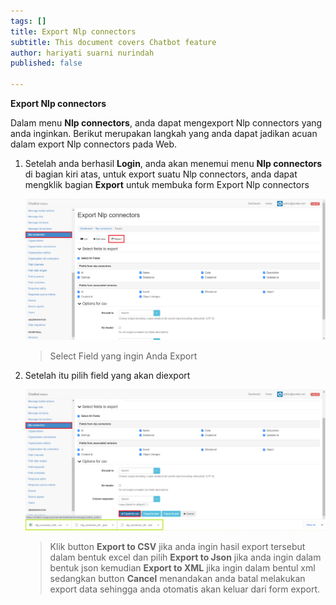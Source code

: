 ```yaml
---
tags: []
title: Export Nlp connectors
subtitle: This document covers Chatbot feature
author: hariyati suarni nurindah
published: false

---
```

**Export Nlp connectors**

Dalam menu **Nlp connectors**, anda dapat mengexport Nlp connectors yang anda inginkan. Berikut merupakan langkah yang anda dapat jadikan acuan dalam export Nlp connectors pada Web.

1. Setelah anda berhasil **Login**, anda akan menemui menu **Nlp connectors** di bagian kiri atas, untuk export suatu Nlp connectors, anda dapat mengklik bagian **Export** untuk membuka form Export Nlp connectors

   ![](/uploads/nip-update6.PNG)

   > Select Field yang ingin Anda Export
2. Setelah itu pilih field yang akan diexport 

   ![](/uploads/nip-update7.PNG)

   > Klik button **Export to CSV** jika anda ingin hasil export tersebut dalam bentuk excel dan pilih **Export to Json** jika anda ingin dalam bentuk json kemudian **Export to XML** jika ingin dalam bentul xml sedangkan button **Cancel** menandakan anda batal melakukan export data sehingga anda otomatis akan keluar dari form export.